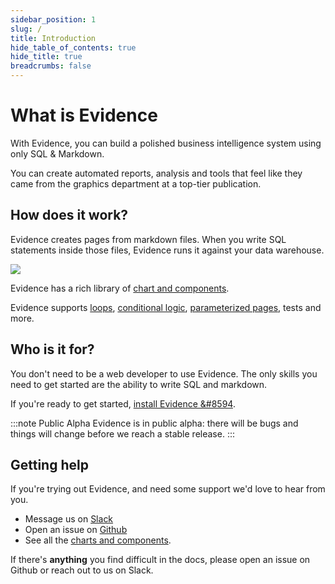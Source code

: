 ```yaml
---
sidebar_position: 1
slug: /
title: Introduction
hide_table_of_contents: true
hide_title: true
breadcrumbs: false
---
```


<h1 class="community-header">What is Evidence</h1>

With Evidence, you can build a polished business intelligence system using only SQL & Markdown.

You can create automated reports, analysis and tools that feel like they came from the graphics department at a top-tier publication. 

## How does it work? 

Evidence creates pages from markdown files. When you write SQL statements inside those files, Evidence runs it against your data warehouse.

<img src='/img/how-it-works.png'/>

Evidence has a rich library of [chart and components](/features/charts/examples).

Evidence supports [loops](/features/advanced/templating#loops), [conditional logic](http://localhost:4567/features/advanced/templating#conditionals), [parameterized pages](/features/advanced/parameterized-pages), tests and more.

## Who is it for? 
You don't need to be a web developer to use Evidence. The only skills you need to get started are the ability to write SQL and markdown.

If you're ready to get started, [install Evidence &#8594](/getting-started/install-evidence).

:::note Public Alpha
Evidence is in public alpha: there will be bugs and things will change before we reach a stable release.
:::

## Getting help

If you're trying out Evidence, and need some support we'd love to hear from you.
- Message us on <a href='https://join.slack.com/t/evidencedev/shared_invite/zt-uda6wp6a-hP6Qyz0LUOddwpXW5qG03Q' target="_blank">Slack</a>
- Open an issue on <a href='https://github.com/evidence-dev/evidence' target="_blank">Github</a>
- See all the <a href="https://docs.evidence.dev/features/charts/examples" target="_blank">charts and components</a>.


If there's **anything** you find difficult in the docs, please open an issue on Github or reach out to us on Slack.